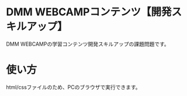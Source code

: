 #  DMM WEBCAMPコンテンツ【開発スキルアップ】

DMM WEBCAMPの学習コンテンツ開発スキルアップの課題問題です。

# 使い方

html/cssファイルのため、PCのブラウザで実行できます。